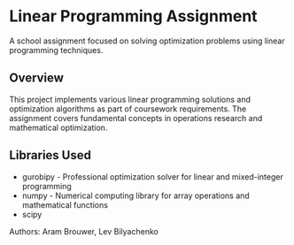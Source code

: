 # Linear Programming Assignment
A school assignment focused on solving optimization problems using linear programming techniques.

## Overview
This project implements various linear programming solutions and optimization algorithms as part of coursework requirements. The assignment covers fundamental concepts in operations research and mathematical optimization.

## Libraries Used
- gurobipy - Professional optimization solver for linear and mixed-integer programming
- numpy - Numerical computing library for array operations and mathematical functions
- scipy

Authors: Aram Brouwer, Lev Bilyachenko